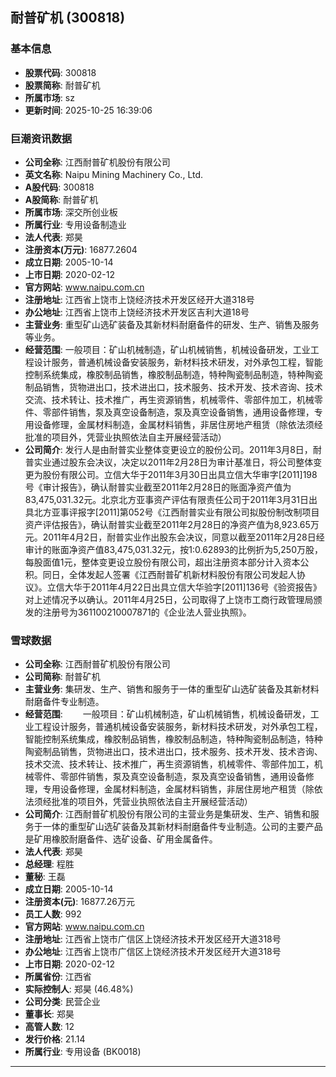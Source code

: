 ## 耐普矿机 (300818)

### 基本信息

- **股票代码**: 300818
- **股票简称**: 耐普矿机
- **所属市场**: sz
- **更新时间**: 2025-10-25 16:39:06

### 巨潮资讯数据

- **公司全称**: 江西耐普矿机股份有限公司
- **英文名称**: Naipu Mining Machinery Co., Ltd.
- **A股代码**: 300818
- **A股简称**: 耐普矿机
- **所属市场**: 深交所创业板
- **所属行业**: 专用设备制造业
- **法人代表**: 郑昊
- **注册资本(万元)**: 16877.2604
- **成立日期**: 2005-10-14
- **上市日期**: 2020-02-12
- **官方网站**: www.naipu.com.cn
- **注册地址**: 江西省上饶市上饶经济技术开发区经开大道318号
- **办公地址**: 江西省上饶市上饶经济技术开发区吉利大道18号
- **主营业务**: 重型矿山选矿装备及其新材料耐磨备件的研发、生产、销售及服务等业务。
- **经营范围**: 一般项目：矿山机械制造，矿山机械销售，机械设备研发，工业工程设计服务，普通机械设备安装服务，新材料技术研发，对外承包工程，智能控制系统集成，橡胶制品销售，橡胶制品制造，特种陶瓷制品制造，特种陶瓷制品销售，货物进出口，技术进出口，技术服务、技术开发、技术咨询、技术交流、技术转让、技术推广，再生资源销售，机械零件、零部件加工，机械零件、零部件销售，泵及真空设备制造，泵及真空设备销售，通用设备修理，专用设备修理，金属材料制造，金属材料销售，非居住房地产租赁（除依法须经批准的项目外，凭营业执照依法自主开展经营活动）
- **公司简介**: 发行人是由耐普实业整体变更设立的股份公司。2011年3月8日，耐普实业通过股东会决议，决定以2011年2月28日为审计基准日，将公司整体变更为股份有限公司。立信大华于2011年3月30日出具立信大华审字[2011]198号《审计报告》，确认耐普实业截至2011年2月28日的账面净资产值为83,475,031.32元。北京北方亚事资产评估有限责任公司于2011年3月31日出具北方亚事评报字[2011]第052号《江西耐普实业有限公司拟股份制改制项目资产评估报告》，确认耐普实业截至2011年2月28日的净资产值为8,923.65万元。2011年4月2日，耐普实业作出股东会决议，同意以截至2011年2月28日经审计的账面净资产值83,475,031.32元，按1:0.62893的比例折为5,250万股，每股面值1元，整体变更设立股份有限公司，超出注册资本部分计入资本公积。同日，全体发起人签署《江西耐普矿机新材料股份有限公司发起人协议》。立信大华于2011年4月22日出具立信大华验字[2011]136号《验资报告》对上述情况予以确认。2011年4月25日，公司取得了上饶市工商行政管理局颁发的注册号为361100210007871的《企业法人营业执照》。

### 雪球数据

- **公司全称**: 江西耐普矿机股份有限公司
- **公司简称**: 耐普矿机
- **主营业务**: 集研发、生产、销售和服务于一体的重型矿山选矿装备及其新材料耐磨备件专业制造。
- **经营范围**: 　　一般项目：矿山机械制造，矿山机械销售，机械设备研发，工业工程设计服务，普通机械设备安装服务，新材料技术研发，对外承包工程，智能控制系统集成，橡胶制品销售，橡胶制品制造，特种陶瓷制品制造，特种陶瓷制品销售，货物进出口，技术进出口，技术服务、技术开发、技术咨询、技术交流、技术转让、技术推广，再生资源销售，机械零件、零部件加工，机械零件、零部件销售，泵及真空设备制造，泵及真空设备销售，通用设备修理，专用设备修理，金属材料制造，金属材料销售，非居住房地产租赁（除依法须经批准的项目外，凭营业执照依法自主开展经营活动）
- **公司简介**: 江西耐普矿机股份有限公司的主营业务是集研发、生产、销售和服务于一体的重型矿山选矿装备及其新材料耐磨备件专业制造。公司的主要产品是矿用橡胶耐磨备件、选矿设备、矿用金属备件。
- **法人代表**: 郑昊
- **总经理**: 程胜
- **董秘**: 王磊
- **成立日期**: 2005-10-14
- **注册资本(元)**: 16877.26万元
- **员工人数**: 992
- **官方网站**: www.naipu.com.cn
- **注册地址**: 江西省上饶市广信区上饶经济技术开发区经开大道318号
- **办公地址**: 江西省上饶市广信区上饶经济技术开发区经开大道318号
- **上市日期**: 2020-02-12
- **所属省份**: 江西省
- **实际控制人**: 郑昊 (46.48%)
- **公司分类**: 民营企业
- **董事长**: 郑昊
- **高管人数**: 12
- **发行价格**: 21.14
- **所属行业**: 专用设备 (BK0018)

---